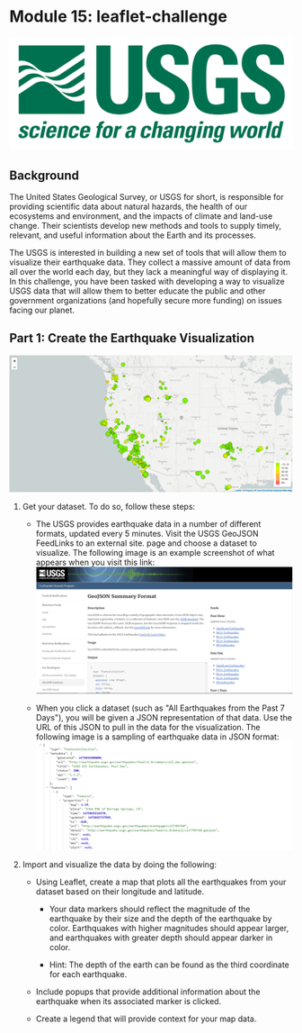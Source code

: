 # Module 15: leaflet-challenge <br>

![Logo](/Images/1-Logo.png "USGS Logo")

## Background<br>
The United States Geological Survey, or USGS for short, is responsible for providing scientific data about natural hazards, the health of our ecosystems and environment, and the impacts of climate and land-use change. Their scientists develop new methods and tools to supply timely, relevant, and useful information about the Earth and its processes.

The USGS is interested in building a new set of tools that will allow them to visualize their earthquake data. They collect a massive amount of data from all over the world each day, but they lack a meaningful way of displaying it. In this challenge, you have been tasked with developing a way to visualize USGS data that will allow them to better educate the public and other government organizations (and hopefully secure more funding) on issues facing our planet.

## Part 1: Create the Earthquake Visualization<br>
![Logo](/Images/2-BasicMap.png "Basic Map")


1. Get your dataset. To do so, follow these steps:

    * The USGS provides earthquake data in a number of different formats, updated every 5 minutes. Visit the USGS GeoJSON FeedLinks to an external site. page and choose a dataset to visualize. The following image is an example screenshot of what appears when you visit this link:
![Logo](/Images/3-Data.png "Data")

    * When you click a dataset (such as "All Earthquakes from the Past 7 Days"), you will be given a JSON representation of that data. Use the URL of this JSON to pull in the data for the visualization. The following image is a sampling of earthquake data in JSON format:
![Logo](/Images/4-JSON.png "JSON")

2. Import and visualize the data by doing the following:

    * Using Leaflet, create a map that plots all the earthquakes from your dataset based on their longitude and latitude.

        * Your data markers should reflect the magnitude of the earthquake by their size and the depth of the earthquake by color. Earthquakes with higher magnitudes should appear larger, and earthquakes with greater depth should appear darker in color.

        * Hint: The depth of the earth can be found as the third coordinate for each earthquake.

    * Include popups that provide additional information about the earthquake when its associated marker is clicked.

    * Create a legend that will provide context for your map data.
